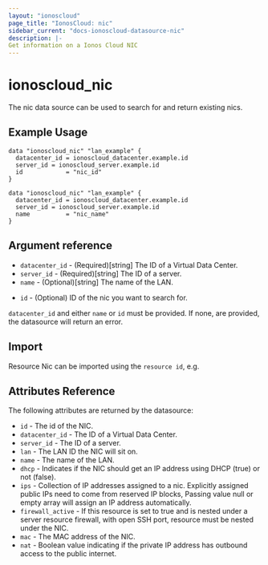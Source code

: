 ```yaml
---
layout: "ionoscloud"
page_title: "IonosCloud: nic"
sidebar_current: "docs-ionoscloud-datasource-nic"
description: |-
Get information on a Ionos Cloud NIC
---
```


# ionoscloud_nic

The nic data source can be used to search for and return existing nics.

## Example Usage

```hcl
data "ionoscloud_nic" "lan_example" {
  datacenter_id = ionoscloud_datacenter.example.id
  server_id = ionoscloud_server.example.id
  id			= "nic_id"
}

data "ionoscloud_nic" "lan_example" {
  datacenter_id = ionoscloud_datacenter.example.id
  server_id = ionoscloud_server.example.id
  name			= "nic_name"
}
```

## Argument reference

- `datacenter_id` - (Required)[string] The ID of a Virtual Data Center.
- `server_id` - (Required)[string] The ID of a server.
- `name` - (Optional)[string] The name of the LAN.
* `id` - (Optional) ID of the nic you want to search for.

`datacenter_id` and either `name` or `id` must be provided.
If none, are provided, the datasource will return an error.

## Import

Resource Nic can be imported using the `resource id`, e.g.

## Attributes Reference

The following attributes are returned by the datasource:
* `id` - The id of the NIC.
* `datacenter_id` - The ID of a Virtual Data Center.
* `server_id` - The ID of a server.
* `lan` - The LAN ID the NIC will sit on.
* `name` - The name of the LAN.
* `dhcp` - Indicates if the NIC should get an IP address using DHCP (true) or not (false).
* `ips` - Collection of IP addresses assigned to a nic. Explicitly assigned public IPs need to come from reserved IP blocks, Passing value null or empty array will assign an IP address automatically.
* `firewall_active` - If this resource is set to true and is nested under a server resource firewall, with open SSH port, resource must be nested under the NIC.
* `mac` - The MAC address of the NIC.
* `nat` - Boolean value indicating if the private IP address has outbound access to the public internet.
